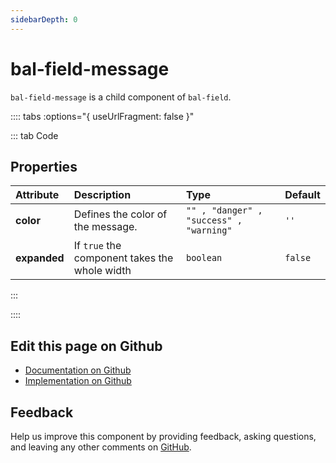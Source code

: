 ```yaml
---
sidebarDepth: 0
---
```



# bal-field-message

`bal-field-message` is a child component of `bal-field`.





<!-- docs:child of bal-field -->

:::: tabs :options="{ useUrlFragment: false }"

::: tab Code

## Properties


| Attribute    | Description                                   | Type                                    | Default |
| :----------- | :-------------------------------------------- | :-------------------------------------- | :------ |
| **color**    | Defines the color of the message.             | `"" , "danger" , "success" , "warning"` | `''`    |
| **expanded** | If `true` the component takes the whole width | `boolean`                               | `false` |


:::


::::

## Edit this page on Github

* [Documentation on Github](https://github.com/baloise/design-system/blob/master/docs/src/components/components/bal-field-message.md)
* [Implementation on Github](https://github.com/baloise/design-system/blob/master/packages/components/src/components/bal-field-message)

## Feedback

Help us improve this component by providing feedback, asking questions, and leaving any other comments on [GitHub](https://github.com/baloise/design-system/issues/new).


